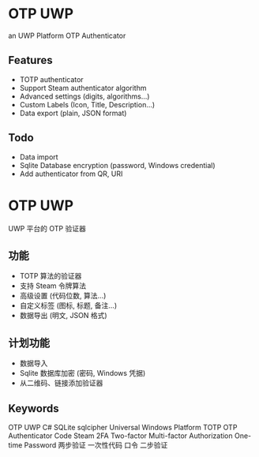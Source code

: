 # OTP UWP
an UWP Platform OTP Authenticator

## Features
- TOTP authenticator
- Support Steam authenticator algorithm
- Advanced settings (digits, algorithms...)
- Custom Labels (Icon, Title, Description...)
- Data export (plain, JSON format)

## Todo
- Data import
- Sqlite Database encryption (password, Windows credential)
- Add authenticator from QR, URI

# OTP UWP
UWP 平台的 OTP 验证器

## 功能
- TOTP 算法的验证器
- 支持 Steam 令牌算法
- 高级设置 (代码位数, 算法...)
- 自定义标签 (图标, 标题, 备注...)
- 数据导出 (明文, JSON 格式)

## 计划功能
- 数据导入
- Sqlite 数据库加密 (密码, Windows 凭据)
- 从二维码、链接添加验证器

## Keywords
OTP UWP C# SQLite sqlcipher Universal Windows Platform TOTP OTP Authenticator Code Steam 2FA Two-factor Multi-factor Authorization One-time Password 两步验证 一次性代码 口令 二步验证